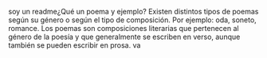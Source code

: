 soy un readme¿Qué un poema y ejemplo?
Existen distintos tipos de poemas según su género o según el tipo de composición. Por ejemplo: oda, soneto, romance. Los poemas son 
composiciones literarias que pertenecen al género de la poesía y que generalmente se escriben en verso, aunque también se pueden escribir en prosa.
va
    